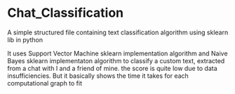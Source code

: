 # Chat_Classification

A simple structured file containing text classification algorithm using sklearn lib in python

It uses Support Vector Machine sklearn implementation algorithm and Naive Bayes sklearn implementaton algorithm to classify a custom text, extracted from a chat with I and a friend of mine. the score is quite low due to data insufficiencies. But it basically shows the time it takes for each computational graph to fit
